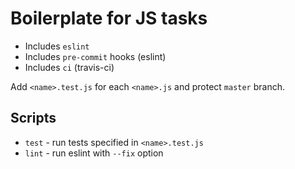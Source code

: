 # Boilerplate for JS tasks

- Includes `eslint`
- Includes `pre-commit` hooks (eslint)
- Includes `ci` (travis-ci)

Add `<name>.test.js` for each `<name>.js` and protect `master` branch.

## Scripts
- `test` - run tests specified in `<name>.test.js`
- `lint` - run eslint with `--fix` option
